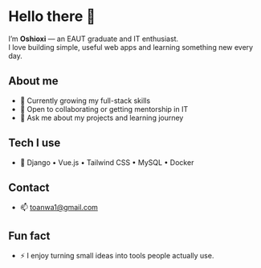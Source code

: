 # Hello there 👋

I’m **Oshioxi** — an EAUT graduate and IT enthusiast.  
I love building simple, useful web apps and learning something new every day.

## About me
- 🌱 Currently growing my full-stack skills
- 🤝 Open to collaborating or getting mentorship in IT
- 💬 Ask me about my projects and learning journey

## Tech I use
- 🧰 Django • Vue.js • Tailwind CSS • MySQL • Docker

## Contact
- 📫 toanwa1@gmail.com

## Fun fact
- ⚡ I enjoy turning small ideas into tools people actually use.
